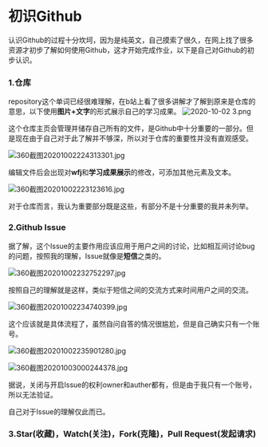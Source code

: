 # 初识Github

认识Github的过程十分坎坷，因为是纯英文，自己摸索了很久，在网上找了很多资源才初步了解如何使用Github，这才开始完成作业，以下是自己对Github的初步认识。

### 1.仓库

repository这个单词已经很难理解，在b站上看了很多讲解才了解到原来是仓库的意思，以下使用**图片+文字**的形式展示自己的学习成果。
![2020-10-02 _3_.png](https://i.loli.net/2020/10/02/JIPtfqGYXEVQhkL.png)

这个仓库主页会管理并储存自己所有的文件，是Github中十分重要的一部分。但是现在由于自己对于此了解并不够深，所以对于仓库的重要性并没有直观感受。

![360截图20201002224313301.jpg](https://i.loli.net/2020/10/02/eSLMobOBnmk9iDP.jpg)

编辑文件后会出现对**wfj**和**学习成果展示**的修改，可添加其他元素及文本。

![360截图20201002223123616.jpg](https://i.loli.net/2020/10/02/ORQ1AZHVGyYf8mq.jpg)

对于仓库而言，我认为重要部分既是这些，有部分不是十分重要的我并未列举。

### 2.Github Issue

据了解，这个Issue的主要作用应该应用于用户之间的讨论，比如相互间讨论bug的问题，按照我的理解，Issue就像是**短信**之类的。

![360截图20201002232752297.jpg](https://i.loli.net/2020/10/07/SB9Y1ufhZy8lzAX.jpg)

按照自己的理解就是这样，类似于短信之间的交流方式来时间用户之间的交流。

![360截图20201002234740399.jpg](https://i.loli.net/2020/10/02/g8m4hi1MOAspKB7.jpg)

这个应该就是具体流程了，虽然自问自答的情况很尴尬，但是自己确实只有一个账号。

![360截图20201002235901280.jpg](https://i.loli.net/2020/10/02/h3CIN4k1R8QByi9.jpg)

![360截图20201003000244378.jpg](https://i.loli.net/2020/10/03/9Gtbh6sHyBvSJNg.jpg)

据说，关闭与开启Issue的权利owner和auther都有，但是由于我只有一个账号，所以无法验证。

自己对于Issue的理解仅此而已。

### 3.Star(收藏)，Watch(关注)，Fork(克隆)，Pull Request(发起请求)












